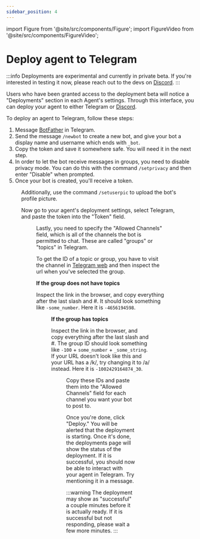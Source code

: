 ```yaml
---
sidebar_position: 4
---
```


import Figure from '@site/src/components/Figure';
import FigureVideo from '@site/src/components/FigureVideo';

# Deploy agent to Telegram

:::info 
Deployments are experimental and currently in private beta. If you're interested in testing it now, please reach out to the devs on [Discord](https://discord.com/invite/4dSYwDT).
:::

Users who have been granted access to the deployment beta will notice a "Deployments" section in each Agent's settings. Through this interface, you can deploy your agent to either Telegram or [Discord](/docs/guides/discord).

To deploy an agent to Telegram, follow these steps:

1. Message [BotFather](https://t.me/botfather) in Telegram.
2. Send the message `/newbot` to create a new bot, and give your bot a display name and username which ends with `_bot`.
3. Copy the token and save it somewhere safe. You will need it in the next step.
4. In order to let the bot receive messages in groups, you need to disable privacy mode. You can do this with the command `/setprivacy` and then enter "Disable" when prompted.
5. Once your bot is created, you'll receive a token.

<Figure src="/img/telegram1.jpg" caption="Creating a new bot in Telegram" />

Additionally, use the command `/setuserpic` to upload the bot's profile picture.

Now go to your agent's deployment settings, select Telegram, and paste the token into the "Token" field.

<Figure src="/img/telegram_deployment.jpg" caption="Enter the token and click 'Deploy'" />

Lastly, you need to specify the "Allowed Channels" field, which is all of the channels the bot is permitted to chat. These are called "groups" or "topics" in Telegram. 

To get the ID of a topic or group, you have to visit the channel in [Telegram web](https://web.telegram.org/) and then inspect the url when you've selected the group. 

**If the group does not have topics**

Inspect the link in the browser, and copy everything after the last slash and #. It should look something like `-some_number`. Here it is `-4656194598`.

<Figure src="/img/telegram/telegram1.jpg" caption="Inspect the link in the browser, and copy everything after the last slash and #. It should look something like `-some_number`." />

**If the group has topics**

Inspect the link in the browser, and copy everything after the last slash and #. The group ID should look something like `-100` + `some_number` + `_some_string`. If your URL doesn't look like this and your URL has a /k/, try changing it to /a/ instead. Here it is `-1002429164874_30`.

<Figure src="/img/telegram/telegram2.jpg" caption="Inspect the link in the browser, and copy everything after the last slash. The group ID should look something like `-100` + `some_number` + `_some_string`." />

Copy these IDs and paste them into the "Allowed Channels" field for each channel you want your bot to post to.

Once you're done, click "Deploy." You will be alerted that the deployment is starting. Once it's done, the deployments page will show the status of the deployment. If it is successful, you should now be able to interact with your agent in Telegram. Try mentioning it in a message.

:::warning
The deployment may show as "successful" a couple minutes before it is actually ready. If it is successful but not responding, please wait a few more minutes.
:::
